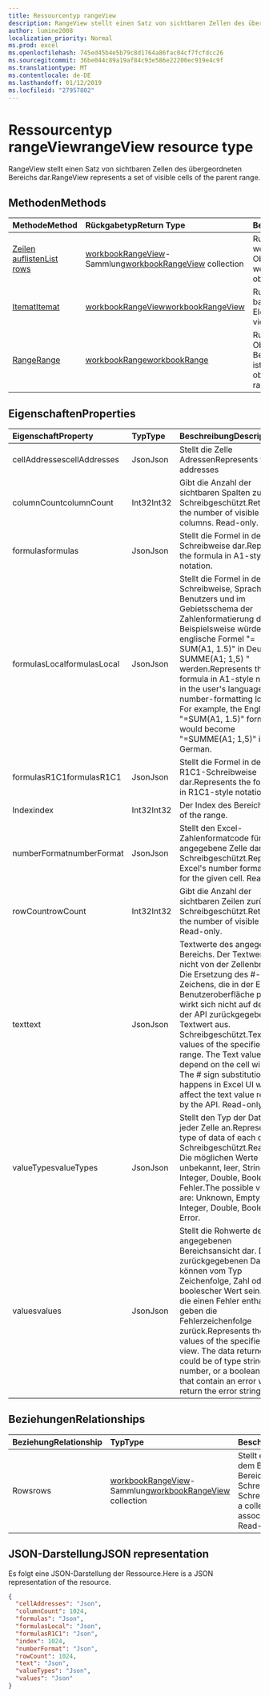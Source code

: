 ```yaml
---
title: Ressourcentyp rangeView
description: RangeView stellt einen Satz von sichtbaren Zellen des übergeordneten Bereichs dar.
author: lumine2008
localization_priority: Normal
ms.prod: excel
ms.openlocfilehash: 745ed45b4e5b79c8d1764a86fac04cf7fcfdcc26
ms.sourcegitcommit: 36be044c89a19af84c93e586e22200ec919e4c9f
ms.translationtype: MT
ms.contentlocale: de-DE
ms.lasthandoff: 01/12/2019
ms.locfileid: "27957802"
---
```

# <a name="rangeview-resource-type"></a><span data-ttu-id="5ecd9-103">Ressourcentyp rangeView</span><span class="sxs-lookup"><span data-stu-id="5ecd9-103">rangeView resource type</span></span>
<span data-ttu-id="5ecd9-104">RangeView stellt einen Satz von sichtbaren Zellen des übergeordneten Bereichs dar.</span><span class="sxs-lookup"><span data-stu-id="5ecd9-104">RangeView represents a set of visible cells of the parent range.</span></span>

## <a name="methods"></a><span data-ttu-id="5ecd9-105">Methoden</span><span class="sxs-lookup"><span data-stu-id="5ecd9-105">Methods</span></span>

| <span data-ttu-id="5ecd9-106">Methode</span><span class="sxs-lookup"><span data-stu-id="5ecd9-106">Method</span></span>           | <span data-ttu-id="5ecd9-107">Rückgabetyp</span><span class="sxs-lookup"><span data-stu-id="5ecd9-107">Return Type</span></span>    |<span data-ttu-id="5ecd9-108">Beschreibung</span><span class="sxs-lookup"><span data-stu-id="5ecd9-108">Description</span></span>|
|:---------------|:--------|:----------|
|[<span data-ttu-id="5ecd9-109">Zeilen auflisten</span><span class="sxs-lookup"><span data-stu-id="5ecd9-109">List rows</span></span>](../api/workbookrangeview-list-rows.md) |<span data-ttu-id="5ecd9-110">[workbookRangeView](workbookrangeview.md)-Sammlung</span><span class="sxs-lookup"><span data-stu-id="5ecd9-110">[workbookRangeView](workbookrangeview.md) collection</span></span>| <span data-ttu-id="5ecd9-111">Rufen Sie eine workbookRangeView-Objektsammlung ab.</span><span class="sxs-lookup"><span data-stu-id="5ecd9-111">Get a workbookRangeView object collection.</span></span>|
|[<span data-ttu-id="5ecd9-112">Itemat</span><span class="sxs-lookup"><span data-stu-id="5ecd9-112">Itemat</span></span>](../api/workbookrangeview-itemat.md)|[<span data-ttu-id="5ecd9-113">workbookRangeView</span><span class="sxs-lookup"><span data-stu-id="5ecd9-113">workbookRangeView</span></span>](workbookrangeview.md)|<span data-ttu-id="5ecd9-114">Rufen Sie ein im Index basiertes RangeView-Element ab.</span><span class="sxs-lookup"><span data-stu-id="5ecd9-114">Get a range view item based in index.</span></span>|
|[<span data-ttu-id="5ecd9-115">Range</span><span class="sxs-lookup"><span data-stu-id="5ecd9-115">Range</span></span>](../api/workbookrangeview-range.md)|[<span data-ttu-id="5ecd9-116">workbookRange</span><span class="sxs-lookup"><span data-stu-id="5ecd9-116">workbookRange</span></span>](range.md)|<span data-ttu-id="5ecd9-117">Rufen Sie das Range-Objekt ab, das mit der Bereichsansicht verknüpft ist.</span><span class="sxs-lookup"><span data-stu-id="5ecd9-117">Return the range object associated with the range view</span></span>|

## <a name="properties"></a><span data-ttu-id="5ecd9-118">Eigenschaften</span><span class="sxs-lookup"><span data-stu-id="5ecd9-118">Properties</span></span>
| <span data-ttu-id="5ecd9-119">Eigenschaft</span><span class="sxs-lookup"><span data-stu-id="5ecd9-119">Property</span></span>     | <span data-ttu-id="5ecd9-120">Typ</span><span class="sxs-lookup"><span data-stu-id="5ecd9-120">Type</span></span>   |<span data-ttu-id="5ecd9-121">Beschreibung</span><span class="sxs-lookup"><span data-stu-id="5ecd9-121">Description</span></span>|
|:---------------|:--------|:----------|
|<span data-ttu-id="5ecd9-122">cellAddresses</span><span class="sxs-lookup"><span data-stu-id="5ecd9-122">cellAddresses</span></span>|<span data-ttu-id="5ecd9-123">Json</span><span class="sxs-lookup"><span data-stu-id="5ecd9-123">Json</span></span>|<span data-ttu-id="5ecd9-124">Stellt die Zelle Adressen</span><span class="sxs-lookup"><span data-stu-id="5ecd9-124">Represents the cell addresses</span></span>
|<span data-ttu-id="5ecd9-125">columnCount</span><span class="sxs-lookup"><span data-stu-id="5ecd9-125">columnCount</span></span>|<span data-ttu-id="5ecd9-126">Int32</span><span class="sxs-lookup"><span data-stu-id="5ecd9-126">Int32</span></span>|<span data-ttu-id="5ecd9-p101">Gibt die Anzahl der sichtbaren Spalten zurück. Schreibgeschützt.</span><span class="sxs-lookup"><span data-stu-id="5ecd9-p101">Returns the number of visible columns. Read-only.</span></span>|
|<span data-ttu-id="5ecd9-129">formulas</span><span class="sxs-lookup"><span data-stu-id="5ecd9-129">formulas</span></span>|<span data-ttu-id="5ecd9-130">Json</span><span class="sxs-lookup"><span data-stu-id="5ecd9-130">Json</span></span>|<span data-ttu-id="5ecd9-131">Stellt die Formel in der A1-Schreibweise dar.</span><span class="sxs-lookup"><span data-stu-id="5ecd9-131">Represents the formula in A1-style notation.</span></span> |
|<span data-ttu-id="5ecd9-132">formulasLocal</span><span class="sxs-lookup"><span data-stu-id="5ecd9-132">formulasLocal</span></span>|<span data-ttu-id="5ecd9-133">Json</span><span class="sxs-lookup"><span data-stu-id="5ecd9-133">Json</span></span>|<span data-ttu-id="5ecd9-p102">Stellt die Formel in der A1-Schreibweise, Sprache des Benutzers und im Gebietsschema der Zahlenformatierung dar. Beispielsweise würde die englische Formel "= SUM(A1, 1.5)" in Deutsch "= SUMME(A1; 1,5) " werden.</span><span class="sxs-lookup"><span data-stu-id="5ecd9-p102">Represents the formula in A1-style notation, in the user's language and number-formatting locale. For example, the English "=SUM(A1, 1.5)" formula would become "=SUMME(A1; 1,5)" in German.</span></span>    |
|<span data-ttu-id="5ecd9-136">formulasR1C1</span><span class="sxs-lookup"><span data-stu-id="5ecd9-136">formulasR1C1</span></span>|<span data-ttu-id="5ecd9-137">Json</span><span class="sxs-lookup"><span data-stu-id="5ecd9-137">Json</span></span>|<span data-ttu-id="5ecd9-138">Stellt die Formel in der R1C1-Schreibweise dar.</span><span class="sxs-lookup"><span data-stu-id="5ecd9-138">Represents the formula in R1C1-style notation.</span></span>   |
|<span data-ttu-id="5ecd9-139">Index</span><span class="sxs-lookup"><span data-stu-id="5ecd9-139">index</span></span>|<span data-ttu-id="5ecd9-140">Int32</span><span class="sxs-lookup"><span data-stu-id="5ecd9-140">Int32</span></span>|<span data-ttu-id="5ecd9-141">Der Index des Bereichs.</span><span class="sxs-lookup"><span data-stu-id="5ecd9-141">Index of the range.</span></span>|
|<span data-ttu-id="5ecd9-142">numberFormat</span><span class="sxs-lookup"><span data-stu-id="5ecd9-142">numberFormat</span></span>|<span data-ttu-id="5ecd9-143">Json</span><span class="sxs-lookup"><span data-stu-id="5ecd9-143">Json</span></span>|<span data-ttu-id="5ecd9-p103">Stellt den Excel-Zahlenformatcode für die angegebene Zelle dar. Schreibgeschützt.</span><span class="sxs-lookup"><span data-stu-id="5ecd9-p103">Represents Excel's number format code for the given cell. Read-only.</span></span> |
|<span data-ttu-id="5ecd9-146">rowCount</span><span class="sxs-lookup"><span data-stu-id="5ecd9-146">rowCount</span></span>|<span data-ttu-id="5ecd9-147">Int32</span><span class="sxs-lookup"><span data-stu-id="5ecd9-147">Int32</span></span>|<span data-ttu-id="5ecd9-p104">Gibt die Anzahl der sichtbaren Zeilen zurück. Schreibgeschützt.</span><span class="sxs-lookup"><span data-stu-id="5ecd9-p104">Returns the number of visible rows. Read-only.</span></span>  |
|<span data-ttu-id="5ecd9-150">text</span><span class="sxs-lookup"><span data-stu-id="5ecd9-150">text</span></span>|<span data-ttu-id="5ecd9-151">Json</span><span class="sxs-lookup"><span data-stu-id="5ecd9-151">Json</span></span>|<span data-ttu-id="5ecd9-p105">Textwerte des angegebenen Bereichs. Der Textwert hängt nicht von der Zellenbreite ab. Die Ersetzung des #-Zeichens, die in der Excel-Benutzeroberfläche passiert, wirkt sich nicht auf den von der API zurückgegebenen Textwert aus. Schreibgeschützt.</span><span class="sxs-lookup"><span data-stu-id="5ecd9-p105">Text values of the specified range. The Text value will not depend on the cell width. The # sign substitution that happens in Excel UI will not affect the text value returned by the API. Read-only.</span></span>    |
|<span data-ttu-id="5ecd9-156">valueTypes</span><span class="sxs-lookup"><span data-stu-id="5ecd9-156">valueTypes</span></span>|<span data-ttu-id="5ecd9-157">Json</span><span class="sxs-lookup"><span data-stu-id="5ecd9-157">Json</span></span>|<span data-ttu-id="5ecd9-158">Stellt den Typ der Daten, die jeder Zelle an.</span><span class="sxs-lookup"><span data-stu-id="5ecd9-158">Represents the type of data of each cell.</span></span> <span data-ttu-id="5ecd9-159">Schreibgeschützt.</span><span class="sxs-lookup"><span data-stu-id="5ecd9-159">Read-only.</span></span> <span data-ttu-id="5ecd9-160">Die möglichen Werte sind: unbekannt, leer, String, Integer, Double, Boolean, Fehler.</span><span class="sxs-lookup"><span data-stu-id="5ecd9-160">The possible values are: Unknown, Empty, String, Integer, Double, Boolean, Error.</span></span> |
|<span data-ttu-id="5ecd9-161">values</span><span class="sxs-lookup"><span data-stu-id="5ecd9-161">values</span></span>|<span data-ttu-id="5ecd9-162">Json</span><span class="sxs-lookup"><span data-stu-id="5ecd9-162">Json</span></span>|<span data-ttu-id="5ecd9-p107">Stellt die Rohwerte der angegebenen Bereichsansicht dar. Die zurückgegebenen Daten können vom Typ Zeichenfolge, Zahl oder ein boolescher Wert sein. Zellen, die einen Fehler enthalten, geben die Fehlerzeichenfolge zurück.</span><span class="sxs-lookup"><span data-stu-id="5ecd9-p107">Represents the raw values of the specified range view. The data returned could be of type string, number, or a boolean. Cell that contain an error will return the error string.</span></span>   |

## <a name="relationships"></a><span data-ttu-id="5ecd9-166">Beziehungen</span><span class="sxs-lookup"><span data-stu-id="5ecd9-166">Relationships</span></span>
| <span data-ttu-id="5ecd9-167">Beziehung</span><span class="sxs-lookup"><span data-stu-id="5ecd9-167">Relationship</span></span> | <span data-ttu-id="5ecd9-168">Typ</span><span class="sxs-lookup"><span data-stu-id="5ecd9-168">Type</span></span>   |<span data-ttu-id="5ecd9-169">Beschreibung</span><span class="sxs-lookup"><span data-stu-id="5ecd9-169">Description</span></span>|
|:---------------|:--------|:----------|
|<span data-ttu-id="5ecd9-170">Rows</span><span class="sxs-lookup"><span data-stu-id="5ecd9-170">rows</span></span>|<span data-ttu-id="5ecd9-171">[workbookRangeView](workbookrangeview.md)-Sammlung</span><span class="sxs-lookup"><span data-stu-id="5ecd9-171">[workbookRangeView](workbookrangeview.md) collection</span></span>| <span data-ttu-id="5ecd9-p108">Stellt eine Sammlung der mit dem Bereich verknüpften Bereichsansichten dar. Schreibgeschützt.    Schreibgeschützt.</span><span class="sxs-lookup"><span data-stu-id="5ecd9-p108">Represents a collection of range views associated with the range. Read-only.    Read-only.</span></span>|

## <a name="json-representation"></a><span data-ttu-id="5ecd9-175">JSON-Darstellung</span><span class="sxs-lookup"><span data-stu-id="5ecd9-175">JSON representation</span></span>
<span data-ttu-id="5ecd9-176">Es folgt eine JSON-Darstellung der Ressource.</span><span class="sxs-lookup"><span data-stu-id="5ecd9-176">Here is a JSON representation of the resource.</span></span>
<!-- {
  "blockType": "resource",
  "baseType": "microsoft.graph.entity",
  "optionalProperties": [  ],
  "@odata.type": "microsoft.graph.workbookRangeView"
}-->
```json
{
  "cellAddresses": "Json",
  "columnCount": 1024,
  "formulas": "Json",
  "formulasLocal": "Json",
  "formulasR1C1": "Json",
  "index": 1024,
  "numberFormat": "Json",
  "rowCount": 1024,
  "text": "Json",
  "valueTypes": "Json",
  "values": "Json"
}
```
